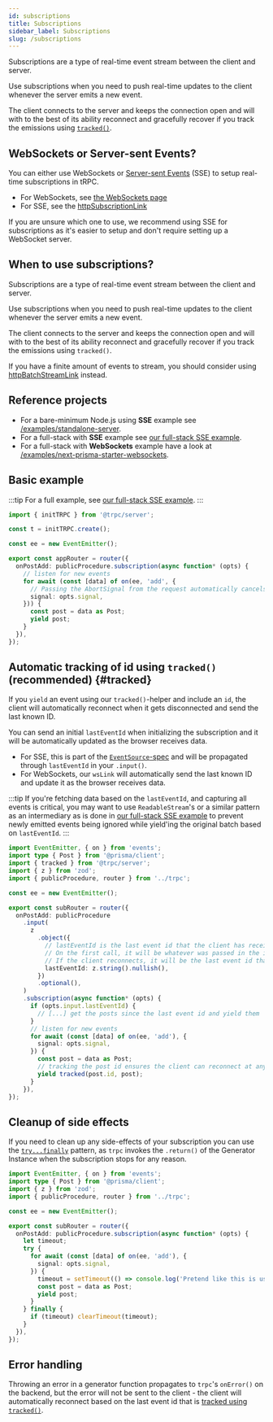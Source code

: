 ```yaml
---
id: subscriptions
title: Subscriptions
sidebar_label: Subscriptions
slug: /subscriptions
---
```


Subscriptions are a type of real-time event stream between the client and server.

Use subscriptions when you need to push real-time updates to the client whenever the server emits a new event.

The client connects to the server and keeps the connection open and will with to the best of its ability reconnect and gracefully recover if you track the emissions using [`tracked()`](#tracked).

## WebSockets or Server-sent Events?

You can either use WebSockets or [Server-sent Events](https://en.wikipedia.org/wiki/Server-sent_events) (SSE) to setup real-time subscriptions in tRPC.

- For WebSockets, see [the WebSockets page](./websockets.md)
- For SSE, see the [httpSubscriptionLink](../client/links/httpSubscriptionLink.md)

If you are unsure which one to use, we recommend using SSE for subscriptions as it's easier to setup and don't require setting up a WebSocket server.

## When to use subscriptions?

Subscriptions are a type of real-time event stream between the client and server.

Use subscriptions when you need to push real-time updates to the client whenever the server emits a new event.

The client connects to the server and keeps the connection open and will with to the best of its ability reconnect and gracefully recover if you track the emissions using `tracked()`.

If you have a finite amount of events to stream, you should consider using [httpBatchStreamLink](../client/links/httpBatchStreamLink.md) instead.

## Reference projects

- For a bare-minimum Node.js using **SSE** example see [/examples/standalone-server](https://github.com/trpc/trpc/tree/next/examples/standalone-server).
- For a full-stack with **SSE** example see [our full-stack SSE example](https://github.com/trpc/examples-next-sse-chat).
- For a full-stack with **WebSockets** example have a look at [/examples/next-prisma-starter-websockets](https://github.com/trpc/examples-next-prisma-starter-websockets).

## Basic example

:::tip
For a full example, see [our full-stack SSE example](https://github.com/trpc/examples-next-sse-chat).
:::

```ts title="server.ts"
import { initTRPC } from '@trpc/server';

const t = initTRPC.create();

const ee = new EventEmitter();

export const appRouter = router({
  onPostAdd: publicProcedure.subscription(async function* (opts) {
    // listen for new events
    for await (const [data] of on(ee, 'add', {
      // Passing the AbortSignal from the request automatically cancels the event emitter when the request is aborted
      signal: opts.signal,
    })) {
      const post = data as Post;
      yield post;
    }
  }),
});
```

## Automatic tracking of id using `tracked()` (recommended) {#tracked}

If you `yield` an event using our `tracked()`-helper and include an `id`, the client will automatically reconnect when it gets disconnected and send the last known ID.

You can send an initial `lastEventId` when initializing the subscription and it will be automatically updated as the browser receives data.

- For SSE, this is part of the [`EventSource`-spec](https://html.spec.whatwg.org/multipage/server-sent-events.html#the-last-event-id-header) and will be propagated through `lastEventId` in your `.input()`.
- For WebSockets, our `wsLink` will automatically send the last known ID and update it as the browser receives data.

:::tip
If you're fetching data based on the `lastEventId`, and capturing all events is critical, you may want to use `ReadableStream`'s or a similar pattern as an intermediary as is done in [our full-stack SSE example](https://github.com/trpc/examples-next-sse-chat) to prevent newly emitted events being ignored while yield'ing the original batch based on `lastEventId`.
:::

```ts
import EventEmitter, { on } from 'events';
import type { Post } from '@prisma/client';
import { tracked } from '@trpc/server';
import { z } from 'zod';
import { publicProcedure, router } from '../trpc';

const ee = new EventEmitter();

export const subRouter = router({
  onPostAdd: publicProcedure
    .input(
      z
        .object({
          // lastEventId is the last event id that the client has received
          // On the first call, it will be whatever was passed in the initial setup
          // If the client reconnects, it will be the last event id that the client received
          lastEventId: z.string().nullish(),
        })
        .optional(),
    )
    .subscription(async function* (opts) {
      if (opts.input.lastEventId) {
        // [...] get the posts since the last event id and yield them
      }
      // listen for new events
      for await (const [data] of on(ee, 'add'), {
        signal: opts.signal,
      }) {
        const post = data as Post;
        // tracking the post id ensures the client can reconnect at any time and get the latest events this id
        yield tracked(post.id, post);
      }
    }),
});
```

## Cleanup of side effects

If you need to clean up any side-effects of your subscription you can use the [`try...finally`](https://developer.mozilla.org/en-US/docs/Web/JavaScript/Reference/Global_Objects/Generator/return#using_return_with_try...finally) pattern, as `trpc` invokes the `.return()` of the Generator Instance when the subscription stops for any reason.

```ts
import EventEmitter, { on } from 'events';
import type { Post } from '@prisma/client';
import { z } from 'zod';
import { publicProcedure, router } from '../trpc';

const ee = new EventEmitter();

export const subRouter = router({
  onPostAdd: publicProcedure.subscription(async function* (opts) {
    let timeout;
    try {
      for await (const [data] of on(ee, 'add'), {
        signal: opts.signal,
      }) {
        timeout = setTimeout(() => console.log('Pretend like this is useful'));
        const post = data as Post;
        yield post;
      }
    } finally {
      if (timeout) clearTimeout(timeout);
    }
  }),
});
```

## Error handling

Throwing an error in a generator function propagates to `trpc`'s `onError()` on the backend, but the error will not be sent to the client - the client will automatically reconnect based on the last event id that is [tracked using `tracked()`](#tracked).
